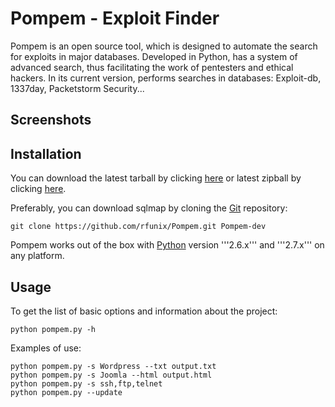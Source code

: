 Pompem - Exploit Finder
==

Pompem is an open source tool, which is designed to automate the search for exploits in major databases.
Developed in Python, has a system of advanced search, thus facilitating the work of pentesters and ethical hackers.
In its current version, performs searches in databases: Exploit-db, 1337day, Packetstorm Security...

Screenshots
----


Installation
----

You can download the latest tarball by clicking [here](https://github.com/rfunix/Pompem/tarball/master) or latest zipball by clicking  [here](https://github.com/rfunix/Pompem/zipball/master).

Preferably, you can download sqlmap by cloning the [Git](https://github.com/rfunix/Pompem) repository:

    git clone https://github.com/rfunix/Pompem.git Pompem-dev

Pompem works out of the box with [Python](http://www.python.org/download/) version '''2.6.x''' and '''2.7.x''' on any platform.


Usage
----

To get the list of basic options and information about the project:

    python pompem.py -h
    
Examples of use:

    python pompem.py -s Wordpress --txt output.txt
    python pompem.py -s Joomla --html output.html
    python pompem.py -s ssh,ftp,telnet
    python pompem.py --update
